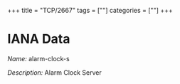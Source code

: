 +++
title = "TCP/2667"
tags = [""]
categories = [""]
+++

# IANA Data

_Name:_ alarm-clock-s

_Description:_ Alarm Clock Server


